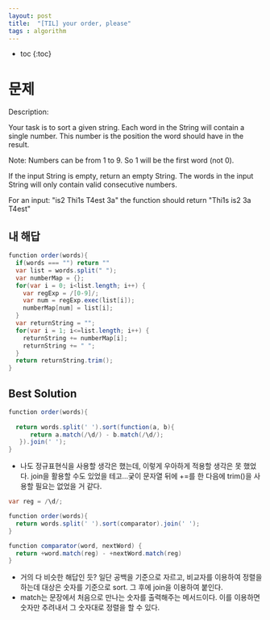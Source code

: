 ```yaml
---
layout: post
title:  "[TIL] your order, please"
tags : algorithm
---
```


* toc
{:toc}

# 문제
Description:

Your task is to sort a given string. Each word in the String will contain a single number. This number is the position the word should have in the result.

Note: Numbers can be from 1 to 9. So 1 will be the first word (not 0).

If the input String is empty, return an empty String. The words in the input String will only contain valid consecutive numbers.

For an input: "is2 Thi1s T4est 3a" the function should return "Thi1s is2 3a T4est"

## 내 해답

~~~ java
function order(words){
  if(words === "") return ""
  var list = words.split(" ");
  var numberMap = {};
  for(var i = 0; i<list.length; i++) {
    var regExp = /[0-9]/;
    var num = regExp.exec(list[i]);
    numberMap[num] = list[i];
  }
  var returnString = "";
  for(var i = 1; i<=list.length; i++) {
    returnString += numberMap[i];
    returnString += " ";
  }
  return returnString.trim();
}
~~~

## Best Solution

~~~ java
function order(words){
  
  return words.split(' ').sort(function(a, b){
      return a.match(/\d/) - b.match(/\d/);
   }).join(' ');
}   
~~~
- 나도 정규표현식을 사용할 생각은 했는데, 이렇게 우아하게 적용할 생각은 못 했었다. join을 활용할 수도 있었을 테고...궂이 문자열 뒤에 +=를 한 다음에 trim()을 사용할 필요는 없었을 거 같다.

~~~ java
var reg = /\d/;

function order(words){
  return words.split(' ').sort(comparator).join(' ');
}

function comparator(word, nextWord) {
  return +word.match(reg) - +nextWord.match(reg)
}
~~~
- 거의 다 비슷한 해답인 듯? 일단 공백을 기준으로 자르고, 비교자를 이용하여 정렬을 하는데 대상은 숫자를 기준으로 sort. 그 후에 join을 이용하여 붙인다.
- match는 문장에서 처음으로 만나는 숫자를 출력해주는 메서드이다. 이를 이용하면 숫자만 추려내서 그 숫자대로 정렬을 할 수 있다.